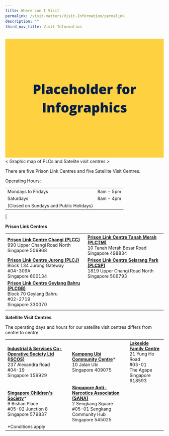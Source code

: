 ```yaml
---
title: Where can I Visit
permalink: /visit-matters/Visit-Information/permalink
description: ""
third_nav_title: Visit Information
---
```

![](/images/Placeholder%20for%20Info.jpg)
< Graphic map of PLCs and Satelite visit centres >

There are five Prison Link Centres and five Satellite Visit Centres.

Operating Hours:

| | |
| -------- | -------- | 
| Mondays to Fridays| 	8am - 5pm |
| Saturdays    | 8am - 4pm   | 
| (Closed on Sundays and Public Holidays)|  |
|

**Prison Link Centres**

|||
| -------- | -------- |
|**[Prison Link Centre Changi (PLCC)](http://www.onemap.gov.sg/main/v2/?lat=1.35866557661503&lng=103.970054202183)**<br>990 Upper Changi Road North<br>Singapore 506968|**[Prison Link Centre Tanah Merah (PLCTM)](http://www.onemap.gov.sg/main/v2/?lat=1.35967751759632&lng=103.97332407933)**<br>10 Tanah Merah Besar Road<br>Singapore 498834|
|**[Prison Link Centre Jurong (PLCJ)](http://www.onemap.gov.sg/main/v2/?lat=1.33399413849743&lng=103.738819152518)**<br>Block 134 Jurong Gateway<br>#04-309A<br>Singapore 600134|**[Prison Link Centre Selarang Park (PLCSP)](http://www.onemap.gov.sg/main/v2/?lat=1.36937610158501&lng=103.977673721075)**<br>1819 Upper Changi Road North<br>Singapore 506793||
|**[Prison Link Centre Geylang Bahru (PLCGB)](http://www.onemap.gov.sg/main/v2/?lat=1.32188556952378&lng=103.870318564881)** <br>Block 70 Geylang Bahru <br>#02-2719 <br>Singapore 330070
||

**Satellite Visit Centres**

The operating days and hours for our satellite visit centres differs from centre to centre.

||||
| -------- | -------- | -------- |
|**[Industrial & Services Co-Operative Society Ltd (ISCOS)](http://www.onemap.gov.sg/main/v2/?lat=1.29116199685322&lng=103.813829859248)**<br>237 Alexandra Road<br>#04-19 <br>Singapore 159929| **[Kampong Ubi Community Centre](http://www.onemap.gov.sg/main/v2/?lat=1.31784644102688&lng=103.900750123561)***<br>10 Jalan Ubi<br>Singapore 409075|**[Lakeside Family Centre](http://www.onemap.gov.sg/main/v2/?lat=1.32695561107155&lng=103.724653192266)**<br>21 Yung Ho Road<br>#03-01<br>The Agape<br>Singapore 618593|
|**[Singapore Children's Society](http://www.onemap.gov.sg/main/v2/?lat=1.3504812534505&lng=103.848760473211)***<br>9 Bishan Place<br>#05-02 Junction 8<br>Singapore 579837|**[Singapore Anti-Narcotics Association (SANA)](http://www.onemap.gov.sg/main/v2/?lat=1.39272027516124&lng=103.894082276154)**<br>2 Sengkang Square<br>#05-01 Sengkang Community Hub<br>Singapore 545025||
|*Conditions apply|||